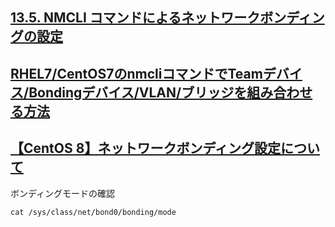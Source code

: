 ## [13.5. NMCLI コマンドによるネットワークボンディングの設定](https://access.redhat.com/documentation/ja-jp/red_hat_enterprise_linux/8/html/configuring_and_managing_networking/configuring-a-network-bond-using-nmcli-commands_configuring-network-bonding)

## [RHEL7/CentOS7のnmcliコマンドでTeamデバイス/Bondingデバイス/VLAN/ブリッジを組み合わせる方法](https://enakai00.hatenablog.com/entry/20150118/1421587442)

## [【CentOS 8】ネットワークボンディング設定について](https://nwengblog.com/centos-bonding/)

ボンディングモードの確認<br>
```
cat /sys/class/net/bond0/bonding/mode
```
